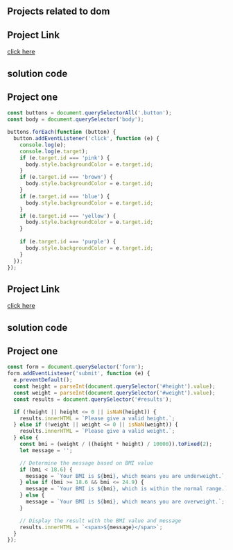 ## Projects related to dom
## Project Link
[click here](https://stackblitz.com/edit/dom-project-chaiaurcode-5hoxsz?file=1-colorChanger%2Findex.html,1-colorChanger%2Fstyle.css,1-colorChanger%2Fchaiaurcode.js)

## solution code
## Project one
``` JavaScript
const buttons = document.querySelectorAll('.button');
const body = document.querySelector('body');

buttons.forEach(function (button) {
  button.addEventListener('click', function (e) {
    console.log(e);
    console.log(e.target);
    if (e.target.id === 'pink') {
      body.style.backgroundColor = e.target.id;
    }
    if (e.target.id === 'brown') {
      body.style.backgroundColor = e.target.id;
    }
    if (e.target.id === 'blue') {
      body.style.backgroundColor = e.target.id;
    }
    if (e.target.id === 'yellow') {
      body.style.backgroundColor = e.target.id;
    }
    
    if (e.target.id === 'purple') {
      body.style.backgroundColor = e.target.id;
    }
  });
});


```
## Project Link
[click here](https://stackblitz.com/edit/dom-project-chaiaurcode-5hoxsz?file=2-BMICalculator%2Fchaiaurcode.js)

## solution code
## Project one
``` JavaScript
const form = document.querySelector('form');
form.addEventListener('submit', function (e) {
  e.preventDefault();
  const height = parseInt(document.querySelector('#height').value);
  const weight = parseInt(document.querySelector('#weight').value);
  const results = document.querySelector('#results');

  if (!height || height <= 0 || isNaN(height)) {
    results.innerHTML = `Please give a valid height.`;
  } else if (!weight || weight <= 0 || isNaN(weight)) {
    results.innerHTML = `Please give a valid weight.`;
  } else {
    const bmi = (weight / ((height * height) / 10000)).toFixed(2);
    let message = '';

    // Determine the message based on BMI value
    if (bmi < 18.6) {
      message = `Your BMI is ${bmi}, which means you are underweight.`;
    } else if (bmi >= 18.6 && bmi <= 24.9) {
      message = `Your BMI is ${bmi}, which is within the normal range.`;
    } else {
      message = `Your BMI is ${bmi}, which means you are overweight.`;
    }

    // Display the result with the BMI value and message
    results.innerHTML = `<span>${message}</span>`;
  }
});


```